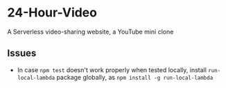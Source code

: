# 24-Hour-Video
A Serverless video-sharing website, a YouTube mini clone







Issues
---
- In case `npm test` doesn't work properly when tested locally, install `run-local-lambda` package globally, as `npm install -g run-local-lambda`
